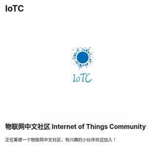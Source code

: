# IoTC

<p align="center">
    <a href="http://iotc.org.cn">
        <img src="img/iotc.png" width="300" height="300"/>
    </a>
</p>

## 物联网中文社区 Internet of Things Community

正在筹建一个物联网中文社区，有兴趣的小伙伴欢迎加入！